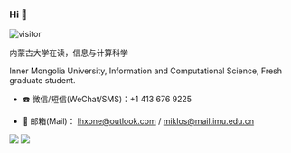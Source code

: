


### Hi 👋

![visitor](https://visitor-badge.glitch.me/badge?page_id=lhxone.lhxone)

内蒙古大学在读，信息与计算科学

Inner Mongolia University, Information and Computational Science, Fresh graduate student.

- ☎️ 微信/短信(WeChat/SMS)：+1 413 676 9225

- 📮 邮箱(Mail)： [lhxone@outlook.com](mailto:lhxone@outlook.com)  / [miklos@mail.imu.edu.cn](mailto:miklos@mail.imu.edu.cn) 





![](https://github-readme-stats.vercel.app/api?username=lhxone&show_icons=true)
![](https://github-readme-stats.anuraghazra1.vercel.app/api/top-langs/?username=lhxone&layout=compact)




